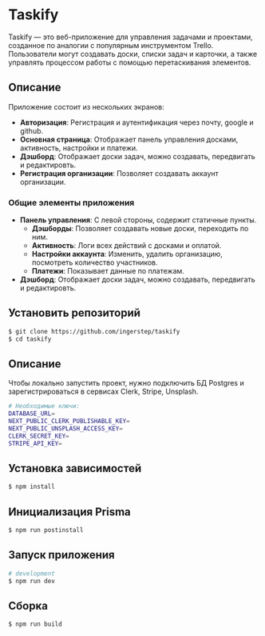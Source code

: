 # Taskify

Taskify — это веб-приложение для управления задачами и проектами, созданное по аналогии с популярным инструментом Trello. Пользователи могут создавать доски, списки задач и карточки, а также управлять процессом работы с помощью перетаскивания элементов.

## Описание

Приложение состоит из нескольких экранов:

- **Авторизация**: Регистрация и аутентификация через почту, google и github.
- **Основная страница**: Отображает панель управления досками, активность, настройки и платежи.
- **Дэшборд**: Отображает доски задач, можно создавать, передвигать и редактировть.
- **Регистрация организации**: Позволяет создавать аккаунт организации.

### Общие элементы приложения

- **Панель управления**: С левой стороны, содержит статичные пункты.
  - **Дэшборды**: Позволяет создавать новые доски, переходить по ним.
  - **Активность**: Логи всех действий с досками и оплатой.
  - **Настройки аккаунта**: Изменить, удалить организацию, посмотреть количество участников.
  - **Платежи**: Показывает данные по платежам.
- **Дэшборд**: Отображает доски задач, можно создавать, передвигать и редактировть.

## Установить репозиторий

```bash
$ git clone https://github.com/ingerstep/taskify
$ cd taskify
```

## Описание

Чтобы локально запустить проект, нужно подключить БД Postgres и зарегистрироваться в сервисах Clerk, Stripe, Unsplash.

```bash
# Необходимые ключи:
DATABASE_URL=
NEXT_PUBLIC_CLERK_PUBLISHABLE_KEY=
NEXT_PUBLIC_UNSPLASH_ACCESS_KEY=
CLERK_SECRET_KEY=
STRIPE_API_KEY=
```

## Установка зависимостей

```bash
$ npm install
```

## Инициализация Prisma

```bash
$ npm run postinstall
```

## Запуск приложения

```bash
# development
$ npm run dev
```

## Cборка

```bash
$ npm run build
```
